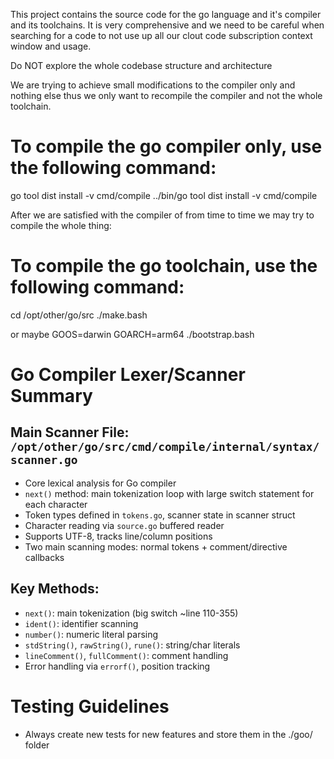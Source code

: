 This project contains the source code for the go language and it's compiler and its toolchains.
It is very comprehensive and we need to be careful when searching for a code to not use up all our clout code subscription context window and usage.

Do NOT explore the whole codebase structure and architecture

We are trying to achieve small modifications to the compiler only and nothing else thus we only want to recompile the compiler and not the whole toolchain.


# To compile the go compiler only, use the following command:

go tool dist install -v cmd/compile
../bin/go tool dist install -v cmd/compile

After we are satisfied with the compiler of from time to time we may try to compile the whole thing:

# To compile the go toolchain, use the following command:

cd /opt/other/go/src
./make.bash

or maybe
GOOS=darwin GOARCH=arm64 ./bootstrap.bash

# Go Compiler Lexer/Scanner Summary

## Main Scanner File: `/opt/other/go/src/cmd/compile/internal/syntax/scanner.go`
- Core lexical analysis for Go compiler
- `next()` method: main tokenization loop with large switch statement for each character
- Token types defined in `tokens.go`, scanner state in scanner struct
- Character reading via `source.go` buffered reader
- Supports UTF-8, tracks line/column positions
- Two main scanning modes: normal tokens + comment/directive callbacks

## Key Methods:
- `next()`: main tokenization (big switch ~line 110-355)
- `ident()`: identifier scanning
- `number()`: numeric literal parsing  
- `stdString()`, `rawString()`, `rune()`: string/char literals
- `lineComment()`, `fullComment()`: comment handling
- Error handling via `errorf()`, position tracking

# Testing Guidelines
- Always create new tests for new features and store them in the ./goo/ folder
